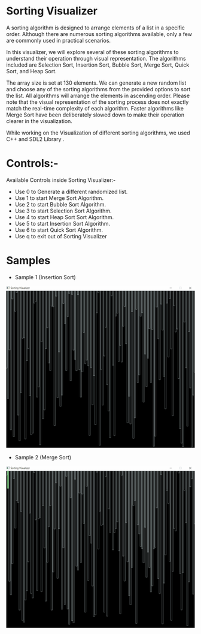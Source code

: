 # Sorting Visualizer

A sorting algorithm is designed to arrange elements of a list in a specific order. Although there are numerous sorting algorithms available, only a few are commonly used in practical scenarios. 

In this visualizer, we will explore several of these sorting algorithms to understand their operation through visual representation. The algorithms included are Selection Sort, Insertion Sort, Bubble Sort, Merge Sort, Quick Sort, and Heap Sort.

The array size is set at 130 elements. We can generate a new random list and choose any of the sorting algorithms from the provided options to sort the list. All algorithms will arrange the elements in ascending order. Please note that the visual representation of the sorting process does not exactly match the real-time complexity of each algorithm. Faster algorithms like Merge Sort have been deliberately slowed down to make their operation clearer in the visualization.

While working on the Visualization of different sorting algorithms, we used C++ and SDL2 Library .

# Controls:-

Available Controls inside Sorting Visualizer:-
- Use 0 to Generate a different randomized list.
- Use 1 to start Merge Sort Algorithm.
- Use 2 to start Bubble Sort Algorithm.
- Use 3 to start Selection Sort Algorithm.
- Use 4 to start Heap Sort Sort Algorithm.
- Use 5 to start Insertion Sort Algorithm.
- Use 6 to start Quick Sort Algorithm.
- Use q to exit out of Sorting Visualizer

# Samples

- Sample 1 (Insertion Sort)

![](example1.gif)


- Sample 2 (Merge Sort)

![](example2.gif)
